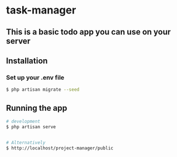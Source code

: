 # task-manager


## This is a basic todo app you can use on your server

## Installation
### Set up your .env file

```bash
$ php artisan migrate --seed
```

## Running the app

```bash
# development
$ php artisan serve


# Alternatively
$ http://localhost/project-manager/public
```
